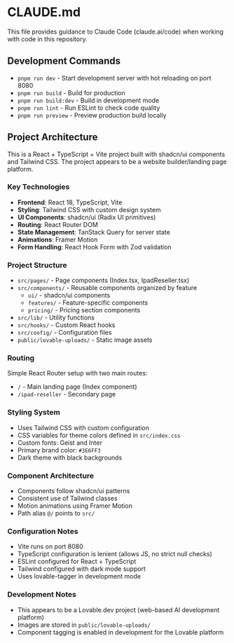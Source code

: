 # CLAUDE.md

This file provides guidance to Claude Code (claude.ai/code) when working with code in this repository.

## Development Commands

- `pnpm run dev` - Start development server with hot reloading on port 8080
- `pnpm run build` - Build for production 
- `pnpm run build:dev` - Build in development mode
- `pnpm run lint` - Run ESLint to check code quality
- `pnpm run preview` - Preview production build locally

## Project Architecture

This is a React + TypeScript + Vite project built with shadcn/ui components and Tailwind CSS. The project appears to be a website builder/landing page platform.

### Key Technologies
- **Frontend**: React 18, TypeScript, Vite
- **Styling**: Tailwind CSS with custom design system
- **UI Components**: shadcn/ui (Radix UI primitives)
- **Routing**: React Router DOM
- **State Management**: TanStack Query for server state
- **Animations**: Framer Motion
- **Form Handling**: React Hook Form with Zod validation

### Project Structure
- `src/pages/` - Page components (Index.tsx, IpadReseller.tsx)
- `src/components/` - Reusable components organized by feature
  - `ui/` - shadcn/ui components
  - `features/` - Feature-specific components
  - `pricing/` - Pricing section components
- `src/lib/` - Utility functions
- `src/hooks/` - Custom React hooks
- `src/config/` - Configuration files
- `public/lovable-uploads/` - Static image assets

### Routing
Simple React Router setup with two main routes:
- `/` - Main landing page (Index component)
- `/ipad-reseller` - Secondary page

### Styling System
- Uses Tailwind CSS with custom configuration
- CSS variables for theme colors defined in `src/index.css`
- Custom fonts: Geist and Inter
- Primary brand color: `#3E6FF3`
- Dark theme with black backgrounds

### Component Architecture
- Components follow shadcn/ui patterns
- Consistent use of Tailwind classes
- Motion animations using Framer Motion
- Path alias `@/` points to `src/`

### Configuration Notes
- Vite runs on port 8080
- TypeScript configuration is lenient (allows JS, no strict null checks)
- ESLint configured for React + TypeScript
- Tailwind configured with dark mode support
- Uses lovable-tagger in development mode

### Development Notes
- This appears to be a Lovable.dev project (web-based AI development platform)
- Images are stored in `public/lovable-uploads/`
- Component tagging is enabled in development for the Lovable platform
